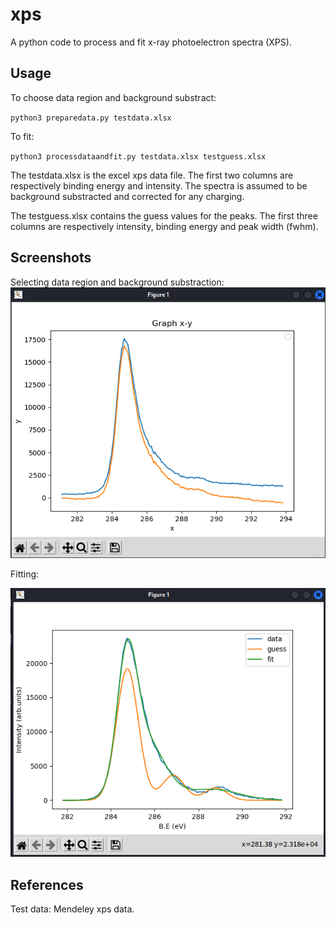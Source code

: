 # xps
A python code to process and fit x-ray photoelectron spectra (XPS).

## Usage
To choose data region and background substract:

`python3 preparedata.py testdata.xlsx`

To fit:

`python3 processdataandfit.py testdata.xlsx testguess.xlsx`

The testdata.xlsx is the excel xps data file.  The first two columns are respectively binding energy and intensity.  The spectra is assumed to be background substracted and corrected for any charging.

The testguess.xlsx contains the guess values for the peaks.  The first three columns are respectively intensity, binding energy and peak width (fwhm).

## Screenshots
Selecting data region and background substraction:
![alt text](https://github.com/jithesh82/xps/blob/main/selectbgsub.png)

Fitting:

![alt text](https://github.com/jithesh82/xps/blob/main/fitexample.png)

## References
Test data:  Mendeley xps data.  
